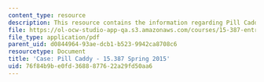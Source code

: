 ```yaml
---
content_type: resource
description: This resource contains the information regarding Pill Caddy.
file: https://ol-ocw-studio-app-qa.s3.amazonaws.com/courses/15-387-entrepreneurial-sales-spring-2015/76f84b9be0fd3688877622a29fd50aa6_MIT15_387S15_Pill_Caddy.pdf
file_type: application/pdf
parent_uid: d0844964-93ae-dcb1-b523-9942ca8708c6
resourcetype: Document
title: 'Case: Pill Caddy - 15.387 Spring 2015'
uid: 76f84b9b-e0fd-3688-8776-22a29fd50aa6
---
```

